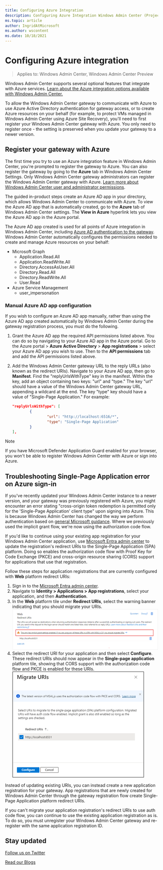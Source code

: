 ```yaml
---
title: Configuring Azure Integration
description: Configuring Azure Integration Windows Admin Center (Project Honolulu). Connecting your Windows Admin Center gateway to Azure.
ms.topic: article
author: IngridAtMicrosoft
ms.author: wscontent
ms.date: 10/18/2021
---
```


# Configuring Azure integration

>Applies to: Windows Admin Center, Windows Admin Center Preview

Windows Admin Center supports several optional features that integrate with Azure services. [Learn about the Azure integration options available with Windows Admin Center.](./index.md)

To allow the Windows Admin Center gateway to communicate with Azure to use Azure Active Directory authentication for gateway access, or to create Azure resources on your behalf (for example, to protect VMs managed in Windows Admin Center using Azure Site Recovery), you'll need to first register your Windows Admin Center gateway with Azure. You only need to register once - the setting is preserved when you update your gateway to a newer version.

## Register your gateway with Azure

The first time you try to use an Azure integration feature in Windows Admin Center, you're prompted to register the gateway to Azure. You can also register the gateway by going to the **Azure** tab in Windows Admin Center Settings. Only Windows Admin Center gateway administrators can register the Windows Admin Center gateway with Azure. [Learn more about Windows Admin Center user and administrator permissions](../configure/user-access-control.md#gateway-access-role-definitions).

The guided in-product steps create an Azure AD app in your directory, which allows Windows Admin Center to communicate with Azure. To view the Azure AD app that is automatically created, go to the **Azure** tab of Windows Admin Center settings. The **View in Azure** hyperlink lets you view the Azure AD app in the Azure portal.

The Azure AD app created is used for all points of Azure integration in Windows Admin Center, including [Azure AD authentication to the gateway](../configure/user-access-control.md#azure-active-directory). Windows Admin Center automatically configures the permissions needed to create and manage Azure resources on your behalf:

- Microsoft Graph
    - Application.Read.All
    - Application.ReadWrite.All
    - Directory.AccessAsUser.All
    - Directory.Read.All
    - Directory.ReadWrite.All
    - User.Read
- Azure Service Management
    - user_impersonation

### Manual Azure AD app configuration

If you wish to configure an Azure AD app manually, rather than using the Azure AD app created automatically by Windows Admin Center during the gateway registration process, you must do the following.

1. Grant the Azure AD app the required API permissions listed above. You can do so by navigating to your Azure AD app in the Azure portal. Go to the Azure portal > **Azure Active Directory** > **App registrations** > select your Azure AD app you wish to use. Then to the **API permissions** tab and add the API permissions listed above.
2. Add the Windows Admin Center gateway URL to the reply URLs (also known as the redirect URIs). Navigate to your Azure AD app, then go to **Manifest**. Find the "replyUrlsWithType" key in the manifest. Within the key, add an object containing two keys: "url" and "type." The key "url" should have a value of the Windows Admin Center gateway URL, appending a wildcard at the end. The key "type" key should have a value of "Single-Page Application." For example:

    ```json
    "replyUrlsWithType": [
            {
                    "url": "http://localhost:6516/*",
                    "type": "Single-Page Application"
            }
    ],
    ```

> [!NOTE]
> If you have Microsoft Defender Application Guard enabled for your browser, you won't be able to register Windows Admin Center with Azure or sign into Azure.

## Troubleshooting Single-Page Application error on Azure sign-in

If you've recently updated your Windows Admin Center instance to a newer version, and your gateway was previously registered with Azure, you might encounter an error stating "cross-origin token redemption is permitted only for the 'Single-Page Application' client type" upon signing into Azure. This is because Windows Admin Center has changed the way we perform authentication based on [general Microsoft guidance](/entra/identity-platform/v2-oauth2-implicit-grant-flow#prefer-the-auth-code-flow). Where we previously used the implicit grant flow, we're now using the authorization code flow. 

If you'd like to continue using your existing app registration for your Windows Admin Center application, use [Microsoft Entra admin center](https://entra.microsoft.com/) to update the registration's redirect URIs to the Single-Page Application (SPA) platform. Doing so enables the authorization code flow with Proof Key for Code Exchange (PKCE) and cross-origin resource sharing (CORS) support for applications that use that registration.

Follow these steps for application registrations that are currently configured with **Web** platform redirect URIs:
1.	Sign in to the [Microsoft Entra admin center](https://entra.microsoft.com/).
2.	Navigate to **Identity > Applications > App registrations**, select your application, and then **Authentication**.
3.	In the **Web** platform tile under **Redirect URIs**, select the warning banner indicating that you should migrate your URIs.
![Screenshot of warning banner under web platform tile suggesting URI migration.](../media/entra-uri-warning-banner.png)
4. Select the redirect URI for your application and then select **Configure**. These redirect URIs should now appear in the **Single-page application** platform tile, showing that CORS support with the authorization code flow and PKCE is enabled for these URIs.
![Screenshot of migrate URIs selection page.](../media/entra-migrate-uris.png)

Instead of updating existing URIs, you can instead create a new application registration for your gateway. App registrations that are newly created for Windows Admin Center through the gateway registration flow create Single-Page Application platform redirect URIs. 

If you can't migrate your application registration's redirect URIs to use auth code flow, you can continue to use the existing application registration as is. To do so, you must unregister your Windows Admin Center gateway and re-register with the same application registration ID.

## Stay updated

[Follow us on Twitter](https://twitter.com/servermgmt)

[Read our Blogs](https://techcommunity.microsoft.com/t5/windows-admin-center-blog/bg-p/Windows-Admin-Center-Blog)
